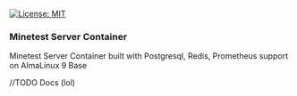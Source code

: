 [![License: MIT](https://img.shields.io/badge/License-MIT-yellow.svg)](https://opensource.org/licenses/MIT)

### Minetest Server Container

Minetest Server Container built with Postgresql, Redis, Prometheus support on AlmaLinux 9 Base

//TODO Docs (lol)
